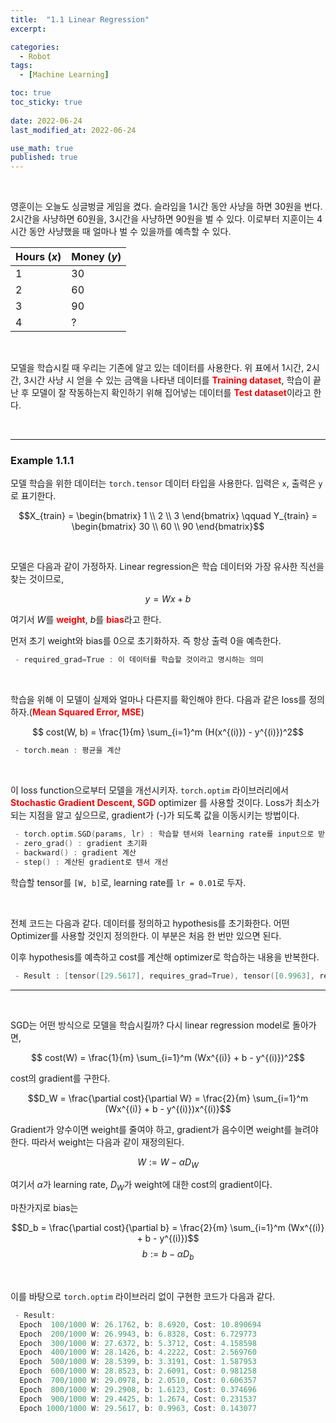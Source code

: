 ```yaml
---
title:  "1.1 Linear Regression"
excerpt: 

categories:
  - Robot
tags:
  - [Machine Learning]

toc: true
toc_sticky: true
 
date: 2022-06-24
last_modified_at: 2022-06-24

use_math: true
published: true
---
```


<br>

영훈이는 오늘도 싱글벙글 게임을 켰다. 슬라임을 1시간 동안 사냥을 하면 30원을 번다. 2시간을 사냥하면 60원을, 3시간을 사냥하면 90원을 벌 수 있다. 이로부터 지훈이는 4시간 동안 사냥했을 때 얼마나 벌 수 있을까를 예측할 수 있다.

|Hours ($x$)|Money ($y$)|
|---|---|
|1|30|
|2|60|
|3|90|
|4|?|

<br>

모델을 학습시킬 때 우리는 기존에 알고 있는 데이터를 사용한다. 위 표에서 1시간, 2시간, 3시간 사냥 시 얻을 수 있는 금액을 나타낸 데이터를 <span style="color:red">**Training dataset**</span>, 학습이 끝난 후 모델이 잘 작동하는지 확인하기 위해 집어넣는 데이터를 <span style="color:red">**Test dataset**</span>이라고 한다.

<br>

***

### Example 1.1.1

모델 학습을 위한 데이터는 `torch.tensor` 데이터 타입을 사용한다. 입력은 `x`, 출력은 `y`로 표기한다.

<script src="https://gist.github.com/PYOHYU/736bddb0af06edbb6757286a049a548e.js"></script>

$$X_{train} = \begin{bmatrix}
1 \\ 2 \\ 3
\end{bmatrix} \qquad Y_{train} = \begin{bmatrix}
30 \\ 60 \\ 90
\end{bmatrix}$$

<br>

모델은 다음과 같이 가정하자. Linear regression은 학습 데이터와 가장 유사한 직선을 찾는 것이므로,

$$y = Wx + b$$

여기서 $W$를 <span style="color:red">**weight**</span>, $b$를 <span style="color:red">**bias**</span>라고 한다.

먼저 초기 weight와 bias를 0으로 초기화하자. 즉 항상 출력 0을 예측한다.

<script src="https://gist.github.com/PYOHYU/3d2627c72448e513a4325ed415804b8b.js"></script>

```cpp
 - required_grad=True : 이 데이터를 학습할 것이라고 명시하는 의미
```

<br>

학습을 위해 이 모델이 실제와 얼마나 다른지를 확인해야 한다. 다음과 같은 loss를 정의하자.(<span style="color:red">**Mean Squared Error, MSE**</span>)

$$ cost(W, b) = \frac{1}{m} \sum_{i=1}^m (H(x^{(i)}) - y^{(i)})^2$$

<script src="https://gist.github.com/PYOHYU/0593a66cadd41918f8de5a567759e082.js"></script>

```cpp
 - torch.mean : 평균을 계산
```

<br>

이 loss function으로부터 모델을 개선시키자. `torch.optim` 라이브러리에서 <span style="color:red">**Stochastic Gradient Descent, SGD**</span> optimizer 를 사용할 것이다. Loss가 최소가 되는 지점을 알고 싶으므로, gradient가 (-)가 되도록 값을 이동시키는 방법이다.

<script src="https://gist.github.com/PYOHYU/47a56873e7164bced87703e78f14ed52.js"></script>

```cpp
 - torch.optim.SGD(params, lr) : 학습할 텐서와 learning rate를 input으로 받아 모델을 학습
 - zero_grad() : gradient 초기화
 - backward() : gradient 계산
 - step() : 계산된 gradient로 텐서 개선
```

학습할 tensor를 `[W, b]`로, learning rate를 `lr = 0.01`로 두자.

<br>

전체 코드는 다음과 같다. 데이터를 정의하고 hypothesis를 초기화한다. 어떤 Optimizer를 사용할 것인지 정의한다. 이 부분은 처음 한 번만 있으면 된다.

이후 hypothesis를 예측하고 cost를 계산해 optimizer로 학습하는 내용을 반복한다.

<script src="https://gist.github.com/PYOHYU/d0ebc126d6853304bc10156584bd194d.js"></script>

```cpp
 - Result : [tensor([29.5617], requires_grad=True), tensor([0.9963], requires_grad=True)]
```

***

<br>


SGD는 어떤 방식으로 모델을 학습시킬까? 다시 linear regression model로 돌아가면,

$$ cost(W) = \frac{1}{m} \sum_{i=1}^m (Wx^{(i)} + b - y^{(i)})^2$$

cost의 gradient를 구한다.

$$D_W = \frac{\partial cost}{\partial W} = \frac{2}{m} \sum_{i=1}^m (Wx^{(i)} + b - y^{(i)})x^{(i)}$$

Gradient가 양수이면 weight를 줄여야 하고, gradient가 음수이면 weight를 늘려야 한다. 따라서 weight는 다음과 같이 재정의된다.

$$W := W - \alpha D_W$$

여기서 $\alpha$가 learning rate, $D_W$가 weight에 대한 cost의 gradient이다.

마찬가지로 bias는

$$D_b = \frac{\partial cost}{\partial b} = \frac{2}{m} \sum_{i=1}^m (Wx^{(i)} + b - y^{(i)})$$
$$b := b - \alpha D_b$$

<br>

이를 바탕으로 `torch.optim` 라이브러리 없이 구현한 코드가 다음과 같다.

<script src="https://gist.github.com/PYOHYU/91def6c91f622077ea711b49fed36f65.js"></script>

```cpp
 - Result:
  Epoch  100/1000 W: 26.1762, b: 8.6920, Cost: 10.890694
  Epoch  200/1000 W: 26.9943, b: 6.8328, Cost: 6.729773
  Epoch  300/1000 W: 27.6372, b: 5.3712, Cost: 4.158598
  Epoch  400/1000 W: 28.1426, b: 4.2222, Cost: 2.569760
  Epoch  500/1000 W: 28.5399, b: 3.3191, Cost: 1.587953
  Epoch  600/1000 W: 28.8523, b: 2.6091, Cost: 0.981258
  Epoch  700/1000 W: 29.0978, b: 2.0510, Cost: 0.606357
  Epoch  800/1000 W: 29.2908, b: 1.6123, Cost: 0.374696
  Epoch  900/1000 W: 29.4425, b: 1.2674, Cost: 0.231537
  Epoch 1000/1000 W: 29.5617, b: 0.9963, Cost: 0.143077
```

